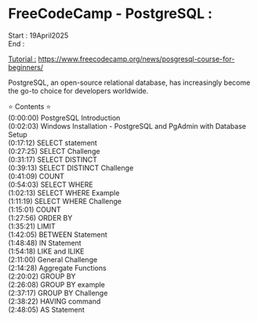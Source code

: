 # FreeCodeCamp - PostgreSQL :

Start : 19April2025 </br>
End : </br>

[Tutorial :](https://www.youtube.com/watch?v=SpfIwlAYaKk) https://www.freecodecamp.org/news/posgresql-course-for-beginners/

PostgreSQL, an open-source relational database, has increasingly become the go-to choice for developers worldwide.</br>

⭐️ Contents ⭐️ </br>
(0:00:00) PostgreSQL Introduction</br>
(0:02:03) Windows Installation - PostgreSQL and PgAdmin with Database Setup</br>
(0:17:12) SELECT statement</br>
(0:27:25) SELECT Challenge</br>
(0:31:17) SELECT DISTINCT</br>
(0:39:13) SELECT DISTINCT Challenge</br>
(0:41:09) COUNT</br>
(0:54:03) SELECT WHERE</br>
(1:02:13) SELECT WHERE Example</br>
(1:11:19) SELECT WHERE Challenge</br>
(1:15:01) COUNT</br>
(1:27:56) ORDER BY</br>
(1:35:21) LIMIT</br>
(1:42:05) BETWEEN Statement</br>
(1:48:48) IN Statement</br>
(1:54:18) LIKE and ILIKE</br>
(2:11:00) General Challenge</br>
(2:14:28) Aggregate Functions</br>
(2:20:02) GROUP BY</br>
(2:26:08) GROUP BY example</br>
(2:37:17) GROUP BY Challenge</br>
(2:38:22) HAVING command</br>
(2:48:05) AS Statement</br>
